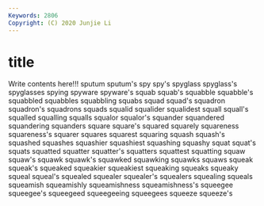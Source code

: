 ```yaml
---
Keywords: 2806
Copyright: (C) 2020 Junjie Li
---
```


# title

Write contents here!!!
sputum 
sputum's
spy 
spy's 
spyglass 
spyglass's 
spyglasses 
spying 
spyware 
spyware's 
squab 
squab's
squabble 
squabble's 
squabbled 
squabbles 
squabbling 
squabs 
squad 
squad's 
squadron 
squadron's
squadrons 
squads 
squalid 
squalider 
squalidest 
squall 
squall's 
squalled 
squalling 
squalls
squalor 
squalor's 
squander 
squandered 
squandering 
squanders 
square 
square's 
squared 
squarely
squareness 
squareness's 
squarer 
squares 
squarest 
squaring 
squash 
squash's 
squashed 
squashes
squashier 
squashiest 
squashing 
squashy 
squat 
squat's 
squats 
squatted 
squatter 
squatter's
squatters 
squattest 
squatting 
squaw 
squaw's 
squawk 
squawk's 
squawked 
squawking 
squawks
squaws 
squeak 
squeak's 
squeaked 
squeakier 
squeakiest 
squeaking 
squeaks 
squeaky 
squeal
squeal's 
squealed 
squealer 
squealer's 
squealers 
squealing 
squeals 
squeamish 
squeamishly 
squeamishness
squeamishness's 
squeegee 
squeegee's 
squeegeed 
squeegeeing 
squeegees 
squeeze 
squeeze's 
